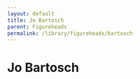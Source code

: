 ```yaml
---
layout: default
title: Jo Bartosch
parent: Figureheads
permalink: /library/figureheads/bartosch
---
```


# Jo Bartosch

